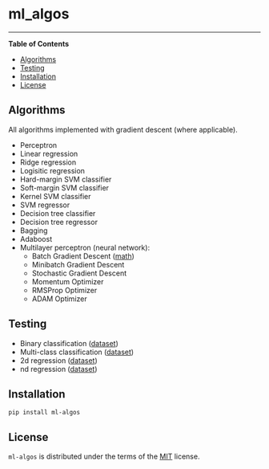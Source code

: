 # ml_algos

-----

**Table of Contents**

- [Algorithms](#algorithms)
- [Testing](#testing)
- [Installation](#installation)
- [License](#license)

## Algorithms

All algorithms implemented with gradient descent (where applicable).

- Perceptron
- Linear regression
- Ridge regression
- Logisitic regression
- Hard-margin SVM classifier
- Soft-margin SVM classifier
- Kernel SVM classifier
- SVM regressor
- Decision tree classifier
- Decision tree regressor
- Bagging
- Adaboost
- Multilayer perceptron (neural network):
    - Batch Gradient Descent ([math](https://github.com/AbhiJ2706/numpy_ann))
    - Minibatch Gradient Descent
    - Stochastic Gradient Descent
    - Momentum Optimizer
    - RMSProp Optimizer
    - ADAM Optimizer

## Testing

- Binary classification ([dataset](https://raw.githubusercontent.com/jbrownlee/Datasets/master/pima-indians-diabetes.csv))
- Multi-class classification ([dataset](https://www.kaggle.com/datasets/uciml/iris))
- 2d regression ([dataset](https://www.kaggle.com/datasets/abhishek14398/salary-dataset-simple-linear-regression?resource=download))
- nd regression ([dataset](https://www.kaggle.com/datasets/denkuznetz/housing-prices-regression))

## Installation

```console
pip install ml-algos
```

## License

`ml-algos` is distributed under the terms of the [MIT](https://spdx.org/licenses/MIT.html) license.
